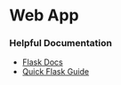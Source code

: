 # Web App

### Helpful Documentation

* [Flask Docs](http://flask.pocoo.org/docs/1.0/)
* [Quick Flask Guide](https://medium.freecodecamp.org/how-to-build-a-web-application-using-flask-and-deploy-it-to-the-cloud-3551c985e492)
